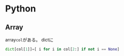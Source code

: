 # Python


## Array
array`col`がある。
dictに
```py
dict[col[1]]=[ i for i in col[2:] if not i == None]
```
